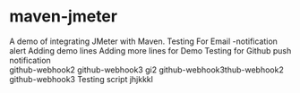 # maven-jmeter
A demo of integrating JMeter with Maven.
Testing
For Email -notification alert
Adding demo lines
Adding more lines for Demo
Testing for Github push notification  
github-webhook2
github-webhook3
gi2
github-webhook3thub-webhook2
github-webhook3
Testing script
jhjkkkl
